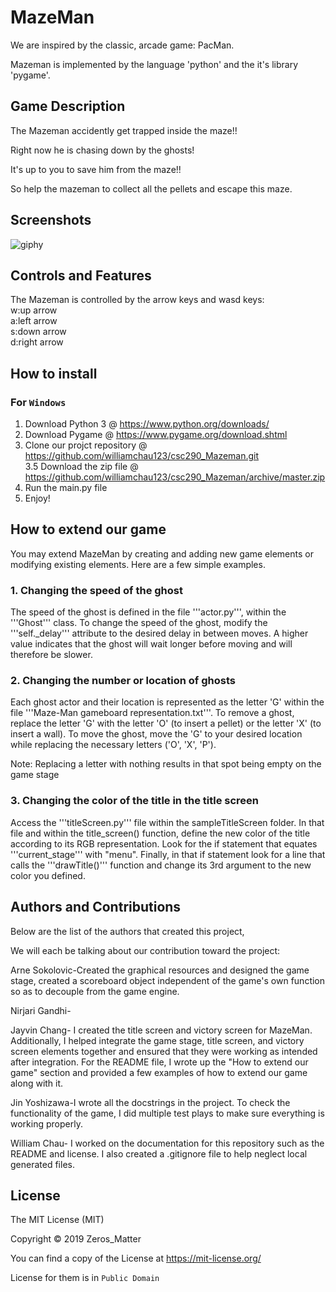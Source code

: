 # MazeMan

We are inspired by the classic, arcade game: PacMan. 

Mazeman is implemented by the language 'python' and the it's library 'pygame'.

## Game Description

The Mazeman accidently get trapped inside the maze!!

Right now he is chasing down by the ghosts!

It's up to you to save him from the maze!!

So help the mazeman to collect all the pellets and escape this maze.

## Screenshots

![giphy](https://media.giphy.com/media/PmMYKs55axgEC9Ru0X/giphy.gif)

## Controls and Features

The Mazeman is controlled by the arrow keys and wasd keys:\
w:up arrow\
a:left arrow\
s:down arrow\
d:right arrow

## How to install

### For `Windows`
1. Download Python 3 @ https://www.python.org/downloads/
2. Download Pygame @ https://www.pygame.org/download.shtml
3. Clone our projct repository @ https://github.com/williamchau123/csc290_Mazeman.git \
3.5 Download the zip file @ https://github.com/williamchau123/csc290_Mazeman/archive/master.zip
4. Run the main.py file
5. Enjoy!

## How to extend our game

You may extend MazeMan by creating and adding new game elements or modifying existing elements. Here are a few simple examples.

  ### 1. Changing the speed of the ghost
  The speed of the ghost is defined in the file '''actor.py''', within the '''Ghost''' class.  To change the speed of the ghost,
  modify the '''self.\_delay''' attribute to the desired delay in between moves. A higher value indicates that the ghost will wait         longer before moving and will therefore be slower.
  
  ### 2. Changing the number or location of ghosts
  Each ghost actor and their location is represented as the letter 'G' within the file '''Maze-Man gameboard representation.txt'''. To     remove a ghost, replace the letter 'G' with the letter 'O' (to insert a pellet) or the letter 'X' (to insert a wall). To move the       ghost, move the 'G' to your desired location while replacing the necessary letters ('O', 'X', 'P').
  
  Note: Replacing a letter with nothing results in that spot being empty on the game stage
  
  ### 3. Changing the color of the title in the title screen
  Access the '''titleScreen.py''' file within the sampleTitleScreen folder. In that file and within the title_screen() function, define   the new color of the title according to its RGB representation. Look for the if statement that equates '''current_stage''' with         "menu". Finally, in that if statement look for a line that calls the '''drawTitle()''' function and change its 3rd argument to the new   color you defined.


## Authors and Contributions

Below are the list of the authors that created this project,

We will each be talking about our contribution toward the project:

Arne Sokolovic-Created the graphical resources and designed the game stage, created a scoreboard object independent of the game's own function so as to decouple from the game engine.

Nirjari Gandhi-

Jayvin Chang- I created the title screen and victory screen for MazeMan. Additionally, I helped integrate the game stage, title screen, and victory screen elements together and ensured that they were working as intended after integration. For the README file, I wrote up the "How to extend our game" section and provided a few examples of how to extend our game along with it.

Jin Yoshizawa-I wrote all the docstrings in the project. To check the functionality of the game, I did multiple test plays to make sure everything is working properly. 

William Chau- I worked on the documentation for this repository such as the README and license. I also created a .gitignore file to help neglect local generated files. 



## License

The MIT License (MIT)

Copyright © 2019 Zeros_Matter

You can find a copy of the License at https://mit-license.org/

License for them is in `Public Domain`
